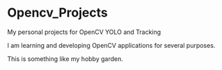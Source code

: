 # Opencv_Projects
My personal projects for OpenCV YOLO and Tracking

I am learning and developing OpenCV applications for several purposes.

This is something like my hobby garden.
